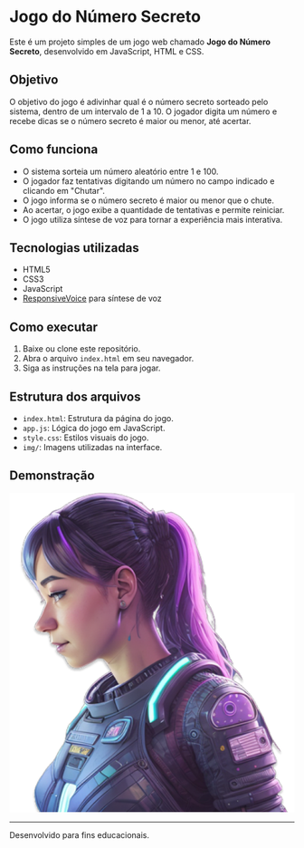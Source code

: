 # Jogo do Número Secreto

Este é um projeto simples de um jogo web chamado **Jogo do Número Secreto**, desenvolvido em JavaScript, HTML e CSS.

## Objetivo
O objetivo do jogo é adivinhar qual é o número secreto sorteado pelo sistema, dentro de um intervalo de 1 a 10. O jogador digita um número e recebe dicas se o número secreto é maior ou menor, até acertar.

## Como funciona
- O sistema sorteia um número aleatório entre 1 e 100.
- O jogador faz tentativas digitando um número no campo indicado e clicando em "Chutar".
- O jogo informa se o número secreto é maior ou menor que o chute.
- Ao acertar, o jogo exibe a quantidade de tentativas e permite reiniciar.
- O jogo utiliza síntese de voz para tornar a experiência mais interativa.

## Tecnologias utilizadas
- HTML5
- CSS3
- JavaScript
- [ResponsiveVoice](https://responsivevoice.org/) para síntese de voz

## Como executar
1. Baixe ou clone este repositório.
2. Abra o arquivo `index.html` em seu navegador.
3. Siga as instruções na tela para jogar.

## Estrutura dos arquivos
- `index.html`: Estrutura da página do jogo.
- `app.js`: Lógica do jogo em JavaScript.
- `style.css`: Estilos visuais do jogo.
- `img/`: Imagens utilizadas na interface.

## Demonstração
![Screenshot do Jogo](img/ia.png)

---
Desenvolvido para fins educacionais.
